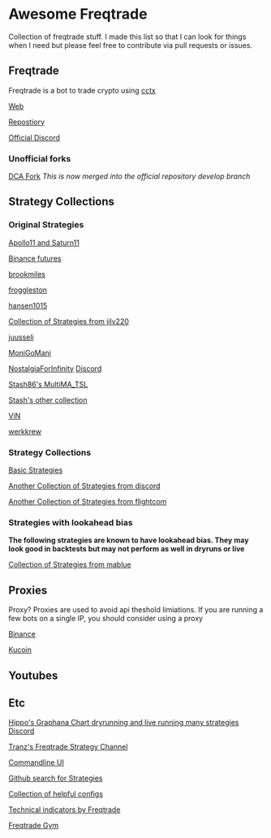 # Awesome Freqtrade
Collection of freqtrade stuff. I made this list so that I can look for things when I need but please feel free to contribute via pull requests or issues. 

## Freqtrade
Freqtrade is a bot to trade crypto using [cctx](https://github.com/ccxt/ccxt)

[Web](https://www.freqtrade.io)

[Repostiory](https://github.com/freqtrade/freqtrade)

[Official Discord](https://discord.gg/uSekVf3B)

### Unofficial forks
[DCA Fork](https://github.com/MunkeyBalls/freqtrade/tree/dca-mqtt-update) *This is now merged into the official repository develop branch*


## Strategy Collections
### Original Strategies
[Apollo11 and Saturn11](https://github.com/shanejones/goddard)

[Binance futures](https://github.com/adrianceding/simple_binance_futures)

[brookmiles](https://github.com/brookmiles/freqtrade-stuff)

[froggleston](https://github.com/froggleston/cryptofrog-strategies)

[hansen1015](https://github.com/hansen1015/freqtrade_strategy)

[Collection of Strategies from jilv220](https://github.com/jilv220/freqtrade-stuff)

[juusseli](https://github.com/Juusseli/Trade)

[MoniGoMani](https://github.com/Rikj000/MoniGoMani)

[NostalgiaForInfinity](https://github.com/iterativv/NostalgiaForInfinity) [Discord](https://discord.gg/twKXhwmxzd)

[Stash86's MultiMA_TSL](https://github.com/stash86/MultiMA_TSL)

[Stash's other collection](https://github.com/stash86/freqtrade_stuff)

[ViN](https://github.com/BillGatesIII/Vires-in-Numeris)

[werkkrew](https://github.com/werkkrew/freqtrade-strategies)
### Strategy Collections
[Basic Strategies](https://github.com/freqtrade/freqtrade-strategies)

[Another Collection of Strategies from discord](https://github.com/phuchust/freqtrade_strategy)

[Another Collection of Strategies from flightcom](https://github.com/flightcom/freqtrade)
### Strategies with lookahead bias
**The following strategies are known to have lookahead bias. They may look good in backtests but may not perform as well in dryruns or live**

[Collection of Strategies from mablue](https://github.com/mablue/freqtrade-strategies)

## Proxies
Proxy? Proxies are used to avoid api theshold limiations. If you are running a few bots on a single IP, you should consider using a proxy

[Binance](https://github.com/nightshift2k/binance-proxy)

[Kucoin](https://github.com/mikekonan/freqtrade-proxy)

## Youtubes

## Etc
[Hippo's Graphana Chart dryrunning and live running many strategies](https://frequenthippo.com) [Discord](https://discord.gg/yzU6SQpDxN)

[Tranz's Freqtrade Strategy Channel](https://discord.gg/wKwGJRW6)

[Commandline UI](https://github.com/froggleston/freqtrade-frogtrade9000)

[Github search for Strategies](https://github.com/search?o=desc&q=%22freqtrade.strategy.interface+import+IStrategy%22+in%3Afile+extension%3Apy+language%3APython+extension%3Apy+language%3APython+-istrategy.istrategy&s=indexed&type=Code)

[Collection of helpful configs](https://github.com/hippocritical/FreqtradeHelpers)

[Technical indicators by Freqtrade](https://github.com/freqtrade/technical)

[Freqtrade Gym](https://github.com/hugocen/freqtrade-gym)
